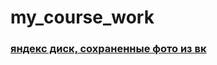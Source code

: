 # my_course_work
### [яндекс диск, сохраненные фото из вк](https://disk.yandex.ru/d/8mesvaTsw-as-w)
